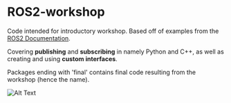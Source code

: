# ROS2-workshop
Code intended for introductory workshop.
Based off of examples from the [ROS2 Documentation](https://docs.ros.org/en/galactic/index.html).

Covering **publishing** and **subscribing** in namely Python and C++, as well as creating and using **custom interfaces**.

Packages ending with 'final' contains final code resulting from the workshop (hence the name).


![Alt Text](https://github.com/bjornrho/ROS2-workshop/blob/main/confusedROV.gif)
